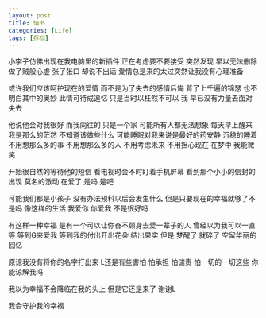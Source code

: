 ```yaml
---
layout: post
title: 情书
categories: [Life]
tags: [存档]
---
```

    
小李子仿佛出现在我电脑里的新插件 正在考虑要不要接受 突然发现 早以无法删除 做了贼般心虚 张了张口 却说不出话 爱情总是来的太过突然让我没有心理准备

或许我们应该呵护现在的爱情 而不是为了失去的感情后悔 背了上千遍的锦瑟 也不明白其中的奥妙 此情可待成追忆 只是当时以枉然不可以 我 早已没有力量去面对失去

他说他会对我很好 而我向往的 只是一个家 可能所有人都无法想象 每天早上醒来 我是那么的茫然 不知道该做些什么 可能睡眠对我来说是最好的药安静 沉稳的睡着 不用想那么多的事 不用想那么多的人 不用考虑未来 不用担心现在 在梦中 我能微笑

开始很自然的等待他的短信 看电视时会不时盯着手机屏幕 看到那个小小的信封的出现 莫名的激动 在爱了 是吗 是吧

可能我们都是小孩子 没有办法预料以后会发生什么 但是只要现在的幸福就够了不是吗 像这样的生活 我爱你 你爱我 不是很好吗

有这样一种幸福 是有一个可以让你奋不顾身去爱一辈子的人 曾经以为我可以一直等 等到G来爱我 等到我的付出开出花朵 结出果实 但是 梦醒了 就碎了 空留华丽的回忆

原谅我没有将你的名字打出来 L还是有些害怕 怕承担 怕谴责 怕一切的一切这些 你能谅解我吗

我以为幸福不会降临在我的头上 但是它还是来了 谢谢L

我会守护我的幸福

 
 